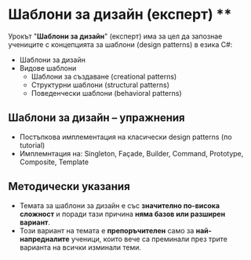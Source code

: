 # Шаблони за дизайн (експерт) **

Урокът "**Шаблони за дизайн**" (експерт) има за цел да запознае учениците с концепцията за шаблони (design patterns) в езика C#:
 - Шаблони за дизайн
 - Видове шаблони
    - Шаблони за създаване (creational patterns)
    - Структурни шаблони (structural patterns)
    - Поведенчески шаблони (behavioral patterns)

## Шаблони за дизайн – упражнения
  - Постъпкова имплементация на класически design patterns (по tutorial)
  - Имплемнтация на: Singleton, Façade, Builder, Command, Prototype, Composite, Template

## Методически указания
  - Темата за шаблони за дизайн е със **значително по-висока сложност** и поради тази причина **няма базов или разширен вариант**.
  - Този вариант на темата е **препоръчителен** само за **най-напредналите** ученици, които вече са преминали през трите варианта на всички изминали теми.
